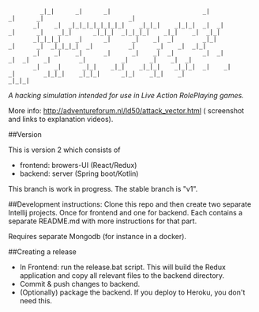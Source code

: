 
             _|_|      _|      _|                          _|            _|      _|                        _|
           _|    _|  _|_|_|_|_|_|_|_|    _|_|_|    _|_|_|  _|  _|        _|      _|    _|_|      _|_|_|  _|_|_|_|    _|_|    _|  _|_|
           _|_|_|_|    _|      _|      _|    _|  _|        _|_|          _|      _|  _|_|_|_|  _|          _|      _|    _|  _|_|
           _|    _|    _|      _|      _|    _|  _|        _|  _|          _|  _|    _|        _|          _|      _|    _|  _|
           _|    _|      _|_|    _|_|    _|_|_|    _|_|_|  _|    _|          _|        _|_|_|    _|_|_|      _|_|    _|_|    _| 
    _|_|_|

*A hacking simulation intended for use in Live Action RolePlaying games.*

More info: http://adventureforum.nl/ld50/attack_vector.html ( screenshot and links to explanation videos).

##Version

This is version 2 which consists of

- frontend: browers-UI (React/Redux)
- backend: server (Spring boot/Kotlin)

This branch is work in progress. The stable branch is "v1".


##Development instructions:
Clone this repo and then create two separate Intellij projects. Once for frontend and one for backend. Each contains a separate README.md with more instructions for that part.

Requires separate Mongodb (for instance in a docker).

##Creating a release
- In Frontend: run the release.bat script. This will build the Redux application and copy all relevant files to the backend directory.
- Commit & push changes to backend.
- (Optionally) package the backend. If you deploy to Heroku, you don't need this.

